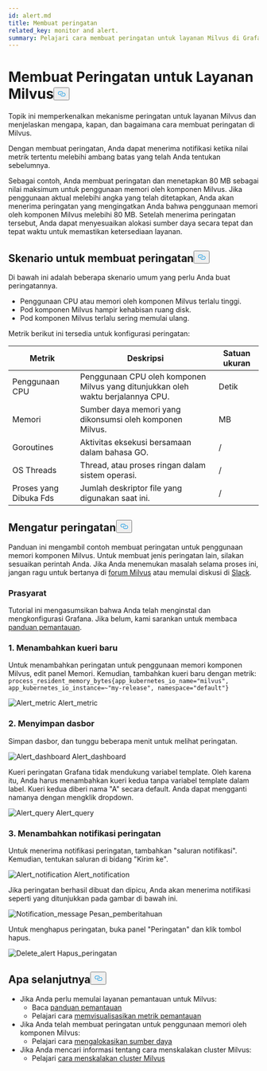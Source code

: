 ```yaml
---
id: alert.md
title: Membuat peringatan
related_key: monitor and alert.
summary: Pelajari cara membuat peringatan untuk layanan Milvus di Grafana.
---
```

<h1 id="Create-an-Alert-for-Milvus-Services" class="common-anchor-header">Membuat Peringatan untuk Layanan Milvus<button data-href="#Create-an-Alert-for-Milvus-Services" class="anchor-icon" translate="no">
      <svg translate="no"
        aria-hidden="true"
        focusable="false"
        height="20"
        version="1.1"
        viewBox="0 0 16 16"
        width="16"
      >
        <path
          fill="#0092E4"
          fill-rule="evenodd"
          d="M4 9h1v1H4c-1.5 0-3-1.69-3-3.5S2.55 3 4 3h4c1.45 0 3 1.69 3 3.5 0 1.41-.91 2.72-2 3.25V8.59c.58-.45 1-1.27 1-2.09C10 5.22 8.98 4 8 4H4c-.98 0-2 1.22-2 2.5S3 9 4 9zm9-3h-1v1h1c1 0 2 1.22 2 2.5S13.98 12 13 12H9c-.98 0-2-1.22-2-2.5 0-.83.42-1.64 1-2.09V6.25c-1.09.53-2 1.84-2 3.25C6 11.31 7.55 13 9 13h4c1.45 0 3-1.69 3-3.5S14.5 6 13 6z"
        ></path>
      </svg>
    </button></h1><p>Topik ini memperkenalkan mekanisme peringatan untuk layanan Milvus dan menjelaskan mengapa, kapan, dan bagaimana cara membuat peringatan di Milvus.</p>
<p>Dengan membuat peringatan, Anda dapat menerima notifikasi ketika nilai metrik tertentu melebihi ambang batas yang telah Anda tentukan sebelumnya.</p>
<p>Sebagai contoh, Anda membuat peringatan dan menetapkan 80 MB sebagai nilai maksimum untuk penggunaan memori oleh komponen Milvus. Jika penggunaan aktual melebihi angka yang telah ditetapkan, Anda akan menerima peringatan yang mengingatkan Anda bahwa penggunaan memori oleh komponen Milvus melebihi 80 MB. Setelah menerima peringatan tersebut, Anda dapat menyesuaikan alokasi sumber daya secara tepat dan tepat waktu untuk memastikan ketersediaan layanan.</p>
<h2 id="Scenarios-for-creating-alerts" class="common-anchor-header">Skenario untuk membuat peringatan<button data-href="#Scenarios-for-creating-alerts" class="anchor-icon" translate="no">
      <svg translate="no"
        aria-hidden="true"
        focusable="false"
        height="20"
        version="1.1"
        viewBox="0 0 16 16"
        width="16"
      >
        <path
          fill="#0092E4"
          fill-rule="evenodd"
          d="M4 9h1v1H4c-1.5 0-3-1.69-3-3.5S2.55 3 4 3h4c1.45 0 3 1.69 3 3.5 0 1.41-.91 2.72-2 3.25V8.59c.58-.45 1-1.27 1-2.09C10 5.22 8.98 4 8 4H4c-.98 0-2 1.22-2 2.5S3 9 4 9zm9-3h-1v1h1c1 0 2 1.22 2 2.5S13.98 12 13 12H9c-.98 0-2-1.22-2-2.5 0-.83.42-1.64 1-2.09V6.25c-1.09.53-2 1.84-2 3.25C6 11.31 7.55 13 9 13h4c1.45 0 3-1.69 3-3.5S14.5 6 13 6z"
        ></path>
      </svg>
    </button></h2><p>Di bawah ini adalah beberapa skenario umum yang perlu Anda buat peringatannya.</p>
<ul>
<li>Penggunaan CPU atau memori oleh komponen Milvus terlalu tinggi.</li>
<li>Pod komponen Milvus hampir kehabisan ruang disk.</li>
<li>Pod komponen Milvus terlalu sering memulai ulang.</li>
</ul>
<p>Metrik berikut ini tersedia untuk konfigurasi peringatan:</p>
<table>
<thead>
<tr><th>Metrik</th><th>Deskripsi</th><th>Satuan ukuran</th></tr>
</thead>
<tbody>
<tr><td>Penggunaan CPU</td><td>Penggunaan CPU oleh komponen Milvus yang ditunjukkan oleh waktu berjalannya CPU.</td><td>Detik</td></tr>
<tr><td>Memori</td><td>Sumber daya memori yang dikonsumsi oleh komponen Milvus.</td><td>MB</td></tr>
<tr><td>Goroutines</td><td>Aktivitas eksekusi bersamaan dalam bahasa GO.</td><td>/</td></tr>
<tr><td>OS Threads</td><td>Thread, atau proses ringan dalam sistem operasi.</td><td>/</td></tr>
<tr><td>Proses yang Dibuka Fds</td><td>Jumlah deskriptor file yang digunakan saat ini.</td><td>/</td></tr>
</tbody>
</table>
<h2 id="Set-up-alerts" class="common-anchor-header">Mengatur peringatan<button data-href="#Set-up-alerts" class="anchor-icon" translate="no">
      <svg translate="no"
        aria-hidden="true"
        focusable="false"
        height="20"
        version="1.1"
        viewBox="0 0 16 16"
        width="16"
      >
        <path
          fill="#0092E4"
          fill-rule="evenodd"
          d="M4 9h1v1H4c-1.5 0-3-1.69-3-3.5S2.55 3 4 3h4c1.45 0 3 1.69 3 3.5 0 1.41-.91 2.72-2 3.25V8.59c.58-.45 1-1.27 1-2.09C10 5.22 8.98 4 8 4H4c-.98 0-2 1.22-2 2.5S3 9 4 9zm9-3h-1v1h1c1 0 2 1.22 2 2.5S13.98 12 13 12H9c-.98 0-2-1.22-2-2.5 0-.83.42-1.64 1-2.09V6.25c-1.09.53-2 1.84-2 3.25C6 11.31 7.55 13 9 13h4c1.45 0 3-1.69 3-3.5S14.5 6 13 6z"
        ></path>
      </svg>
    </button></h2><p>Panduan ini mengambil contoh membuat peringatan untuk penggunaan memori komponen Milvus. Untuk membuat jenis peringatan lain, silakan sesuaikan perintah Anda. Jika Anda menemukan masalah selama proses ini, jangan ragu untuk bertanya di <a href="https://discuss.milvus.io/">forum Milvus</a> atau memulai diskusi di <a href="https://join.slack.com/t/milvusio/shared_invite/zt-e0u4qu3k-bI2GDNys3ZqX1YCJ9OM~GQ">Slack</a>.</p>
<h3 id="Prerequisites" class="common-anchor-header">Prasyarat</h3><p>Tutorial ini mengasumsikan bahwa Anda telah menginstal dan mengkonfigurasi Grafana. Jika belum, kami sarankan untuk membaca <a href="/docs/id/monitor.md">panduan pemantauan</a>.</p>
<h3 id="1-Add-a-new-query" class="common-anchor-header">1. Menambahkan kueri baru</h3><p>Untuk menambahkan peringatan untuk penggunaan memori komponen Milvus, edit panel Memori. Kemudian, tambahkan kueri baru dengan metrik: <code translate="no">process_resident_memory_bytes{app_kubernetes_io_name=&quot;milvus&quot;, app_kubernetes_io_instance=~&quot;my-release&quot;, namespace=&quot;default&quot;}</code></p>
<p>
  
   <span class="img-wrapper"> <img translate="no" src="/docs/v2.5.x/assets/alert_metric.png" alt="Alert_metric" class="doc-image" id="alert_metric" />
   </span> <span class="img-wrapper"> <span>Alert_metric</span> </span></p>
<h3 id="2-Save-the-dashboard" class="common-anchor-header">2. Menyimpan dasbor</h3><p>Simpan dasbor, dan tunggu beberapa menit untuk melihat peringatan.</p>
<p>
  
   <span class="img-wrapper"> <img translate="no" src="/docs/v2.5.x/assets/alert_dashboard.png" alt="Alert_dashboard" class="doc-image" id="alert_dashboard" />
   </span> <span class="img-wrapper"> <span>Alert_dashboard</span> </span></p>
<p>Kueri peringatan Grafana tidak mendukung variabel template. Oleh karena itu, Anda harus menambahkan kueri kedua tanpa variabel template dalam label. Kueri kedua diberi nama "A" secara default. Anda dapat mengganti namanya dengan mengklik dropdown.</p>
<p>
  
   <span class="img-wrapper"> <img translate="no" src="/docs/v2.5.x/assets/alert_query.png" alt="Alert_query" class="doc-image" id="alert_query" />
   </span> <span class="img-wrapper"> <span>Alert_query</span> </span></p>
<h3 id="3-Add-alert-notifications" class="common-anchor-header">3. Menambahkan notifikasi peringatan</h3><p>Untuk menerima notifikasi peringatan, tambahkan &quot;saluran notifikasi&quot;. Kemudian, tentukan saluran di bidang &quot;Kirim ke&quot;.</p>
<p>
  
   <span class="img-wrapper"> <img translate="no" src="/docs/v2.5.x/assets/alert_notification.png" alt="Alert_notification" class="doc-image" id="alert_notification" />
   </span> <span class="img-wrapper"> <span>Alert_notification</span> </span></p>
<p>Jika peringatan berhasil dibuat dan dipicu, Anda akan menerima notifikasi seperti yang ditunjukkan pada gambar di bawah ini.</p>
<p>
  
   <span class="img-wrapper"> <img translate="no" src="/docs/v2.5.x/assets/notification_message.png" alt="Notification_message" class="doc-image" id="notification_message" />
   </span> <span class="img-wrapper"> <span>Pesan_pemberitahuan</span> </span></p>
<p>Untuk menghapus peringatan, buka panel "Peringatan" dan klik tombol hapus.</p>
<p>
  
   <span class="img-wrapper"> <img translate="no" src="/docs/v2.5.x/assets/delete_alert.png" alt="Delete_alert" class="doc-image" id="delete_alert" />
   </span> <span class="img-wrapper"> <span>Hapus_peringatan</span> </span></p>
<h2 id="Whats-next" class="common-anchor-header">Apa selanjutnya<button data-href="#Whats-next" class="anchor-icon" translate="no">
      <svg translate="no"
        aria-hidden="true"
        focusable="false"
        height="20"
        version="1.1"
        viewBox="0 0 16 16"
        width="16"
      >
        <path
          fill="#0092E4"
          fill-rule="evenodd"
          d="M4 9h1v1H4c-1.5 0-3-1.69-3-3.5S2.55 3 4 3h4c1.45 0 3 1.69 3 3.5 0 1.41-.91 2.72-2 3.25V8.59c.58-.45 1-1.27 1-2.09C10 5.22 8.98 4 8 4H4c-.98 0-2 1.22-2 2.5S3 9 4 9zm9-3h-1v1h1c1 0 2 1.22 2 2.5S13.98 12 13 12H9c-.98 0-2-1.22-2-2.5 0-.83.42-1.64 1-2.09V6.25c-1.09.53-2 1.84-2 3.25C6 11.31 7.55 13 9 13h4c1.45 0 3-1.69 3-3.5S14.5 6 13 6z"
        ></path>
      </svg>
    </button></h2><ul>
<li>Jika Anda perlu memulai layanan pemantauan untuk Milvus:<ul>
<li>Baca <a href="/docs/id/monitor.md">panduan pemantauan</a></li>
<li>Pelajari cara <a href="/docs/id/visualize.md">memvisualisasikan metrik pemantauan</a></li>
</ul></li>
<li>Jika Anda telah membuat peringatan untuk penggunaan memori oleh komponen Milvus:<ul>
<li>Pelajari cara <a href="/docs/id/allocate.md#standalone">mengalokasikan sumber daya</a></li>
</ul></li>
<li>Jika Anda mencari informasi tentang cara menskalakan cluster Milvus:<ul>
<li>Pelajari <a href="/docs/id/scaleout.md">cara menskalakan cluster Milvus</a></li>
</ul></li>
</ul>
